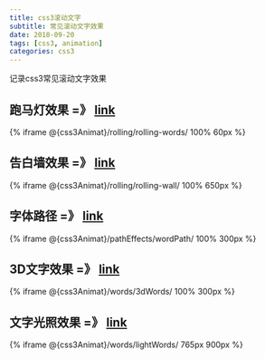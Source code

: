 ```yaml
---
title: css3滚动文字
subtitle: 常见滚动文字效果
date: 2018-09-20
tags: [css3, animation]
categories: css3
---
```

记录css3常见滚动文字效果
<!--more-->

## 跑马灯效果 =》 [link](@{css3Animat}/rolling/rolling-words/)
{% iframe @{css3Animat}/rolling/rolling-words/ 100% 60px %}

## 告白墙效果 =》 [link](@{css3Animat}/rolling/rolling-wall/)
{% iframe @{css3Animat}/rolling/rolling-wall/ 100% 650px %}

## 字体路径 =》 [link](@{css3Animat}/pathEffects/wordPath/)
{% iframe @{css3Animat}/pathEffects/wordPath/ 100% 300px %}

## 3D文字效果 =》 [link](@{css3Animat}/words/3dWords/)
{% iframe @{css3Animat}/words/3dWords/ 100% 300px %}

## 文字光照效果 =》 [link](@{css3Animat}/words/lightWords/)
{% iframe @{css3Animat}/words/lightWords/ 765px 900px %}